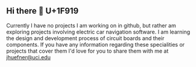 ## Hi there 👋 U+1F919

Currently I have no projects I am working on in github, but rather am exploring projects involving electric car navigation software.
I am learning the design and development process of circuit boards and their components.
If you have any information regarding these specialities or projects that cover them I'd love for you to share them with me at jhuefner@uci.edu
